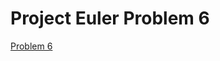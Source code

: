 # Project Euler Problem 6

[Problem 6][link]

[link]: https://projecteuler.net/problem=6 "Problem 6"

